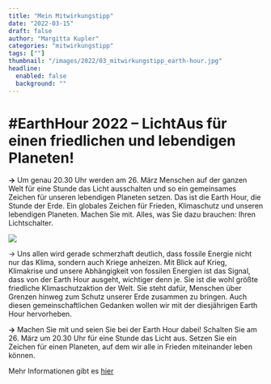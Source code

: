 ```yaml
---
title: "Mein Mitwirkungstipp"
date: "2022-03-15"
draft: false
author: "Margitta Kupler"
categories: "mitwirkungstipp"
tags: [""]
thumbnail: "/images/2022/03_mitwirkungstipp_earth-hour.jpg"
headline:
  enabled: false
  background: ""
---
```


# #EarthHour 2022 – LichtAus für einen friedlichen und lebendigen Planeten!

**→** Um genau 20.30 Uhr werden am 26. März Menschen auf der ganzen Welt für
eine Stunde das Licht ausschalten und so ein gemeinsames Zeichen für unseren
lebendigen Planeten setzen. Das ist die Earth Hour, die Stunde der Erde. Ein
globales Zeichen für Frieden, Klimaschutz und unseren lebendigen Planeten.
Machen Sie mit. Alles, was Sie dazu brauchen: Ihren Lichtschalter.

<!--more-->

![](/images/2022/03_mitwirkungstipp_earth-hour.jpg)

→ Uns allen wird gerade schmerzhaft deutlich, dass fossile Energie nicht nur
das Klima, sondern auch Kriege anheizen. Mit Blick auf Krieg, Klimakrise und
unsere Abhängigkeit von fossilen Energien ist das Signal, dass von der Earth
Hour ausgeht, wichtiger denn je. Sie ist die wohl größte friedliche
Klimaschutzaktion der Welt. Sie steht dafür, Menschen über Grenzen hinweg zum
Schutz unserer Erde zusammen zu bringen. Auch diesen gemeinschaftlichen
Gedanken wollen wir mit der diesjährigen Earth Hour hervorheben.

**→** Machen Sie mit und seien Sie bei der Earth Hour dabei! Schalten Sie am
26. März um 20.30 Uhr für eine Stunde das Licht aus. Setzen Sie ein Zeichen
für einen Planeten, auf dem wir alle in Frieden miteinander leben können.

Mehr Informationen gibt es [hier](https://www.wwf.de/earthhour/ "Eart Hour")

